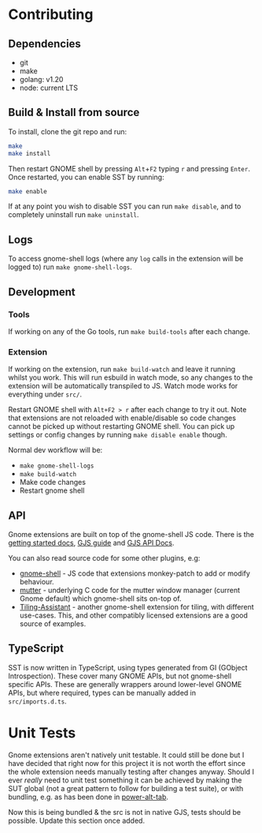 # Contributing

## Dependencies
 - git
 - make
 - golang: v1.20
 - node: current LTS

## Build & Install from source
To install, clone the git repo and run:
```bash
make
make install
```
Then restart GNOME shell by pressing `Alt`+`F2` typing `r` and pressing `Enter`.  
Once restarted, you can enable SST by running:
```bash
make enable
```

If at any point you wish to disable SST you can run `make disable`, and to completely uninstall run `make uninstall`.

## Logs
To access gnome-shell logs (where any `log` calls in the extension will be logged to) run `make gnome-shell-logs`.

## Development
### Tools
If working on any of the Go tools, run `make build-tools` after each change.

### Extension
If working on the extension, run `make build-watch` and leave it running whilst you work. This will run esbuild in watch mode, so any changes to the extension will be automatically transpiled to JS.
Watch mode works for everything under `src/`.

Restart GNOME shell with `Alt+F2 > r` after each change to try it out. Note that extensions are not reloaded with enable/disable so code changes cannot be picked up without restarting GNOME shell. You can pick up settings or config changes by running `make disable enable` though.

Normal dev workflow will be:
 - `make gnome-shell-logs`
 - `make build-watch`
 - Make code changes
 - Restart gnome shell

## API
Gnome extensions are built on top of the gnome-shell JS code. There is the [getting started docs](https://wiki.gnome.org/Projects/GnomeShell/Extensions#Creating_Extensions), [GJS guide](https://gjs.guide/) and [GJS API Docs](https://gjs-docs.gnome.org/). 

You can also read source code for some other plugins, e.g:
 - [gnome-shell](https://gitlab.gnome.org/GNOME/gnome-shell/) - JS code that extensions monkey-patch to add or modify behaviour.
 - [mutter](https://gitlab.gnome.org/GNOME/mutter) - underlying C code for the mutter window manager (current Gnome default) which gnome-shell sits on-top of.
 - [Tiling-Assistant](https://github.com/Leleat/Tiling-Assistant) - another gnome-shell extension for tiling, with different use-cases. This, and other compatibly licensed extensions are a good source of examples.

 ## TypeScript
 SST is now written in TypeScript, using types generated from GI (GObject Introspection). These cover many GNOME APIs, but not gnome-shell specific APIs. These are generally wrappers around lower-level GNOME APIs, but where required, types can be manually added in `src/imports.d.ts`.

# Unit Tests
Gnome extensions aren't natively unit testable. It could still be done but I have decided that right now for this project it is not worth the effort since the whole extension needs manually testing after changes anyway. Should I ever *really* need to unit test something it can be achieved by making the SUT global (not a great pattern to follow for building a test suite), or with bundling, e.g. as has been done in 
[power-alt-tab](https://github.com/emerinohdz/power-alt-tab).

Now this is being bundled & the src is not in native GJS, tests should be possible. Update this section once added.
